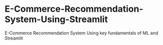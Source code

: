 # E-Commerce-Recommendation-System-Using-Streamlit
E-Commerce Recommendation System Using key fundamentals of ML and Streamlit
